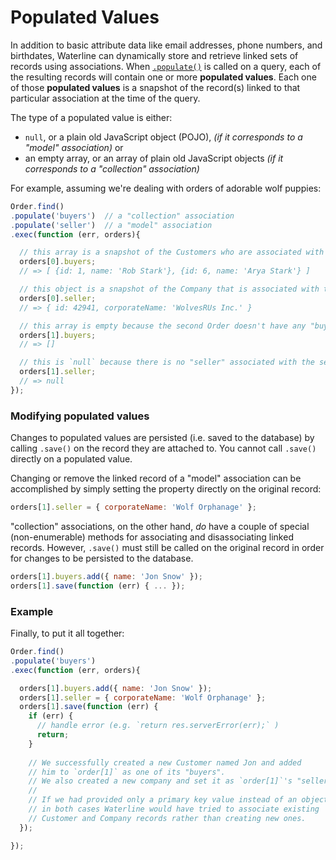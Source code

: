 # Populated Values

In addition to basic attribute data like email addresses, phone numbers, and birthdates, Waterline can dynamically store and retrieve linked sets of records using associations.  When [`.populate()`](http://sailsjs.org/documentation/reference/waterline/queries/populate.html) is called on a query, each of the resulting records will contain one or more **populated values**.  Each one of those **populated values** is a snapshot of the record(s) linked to that particular association at the time of the query.

The type of a populated value is either:

+ `null`, or a plain old JavaScript object (POJO),  _(if it corresponds to a "model" association)_ or
+ an empty array, or an array of plain old JavaScript objects _(if it corresponds to a "collection" association)_



For example, assuming we're dealing with orders of adorable wolf puppies:

```js
Order.find()
.populate('buyers')  // a "collection" association
.populate('seller')  // a "model" association
.exec(function (err, orders){

  // this array is a snapshot of the Customers who are associated with the first Order as "buyers"
  orders[0].buyers;
  // => [ {id: 1, name: 'Rob Stark'}, {id: 6, name: 'Arya Stark'} ]

  // this object is a snapshot of the Company that is associated with the first Order as the "seller"
  orders[0].seller;
  // => { id: 42941, corporateName: 'WolvesRUs Inc.' }

  // this array is empty because the second Order doesn't have any "buyers"
  orders[1].buyers;
  // => []

  // this is `null` because there is no "seller" associated with the second Order
  orders[1].seller;
  // => null
});
```



### Modifying populated values

Changes to populated values are persisted (i.e. saved to the database) by calling `.save()` on the record they are attached to.  You cannot call `.save()` directly on a populated value.

Changing or remove the linked record of a "model" association can be accomplished by simply setting the property directly on the original record:

```js
orders[1].seller = { corporateName: 'Wolf Orphanage' };
```

"collection" associations, on the other hand, _do_ have a couple of special (non-enumerable) methods for associating and disassociating linked records.  However, `.save()` must still be called on the original record in order for changes to be persisted to the database.

```js
orders[1].buyers.add({ name: 'Jon Snow' });
orders[1].save(function (err) { ... });
```


### Example

Finally, to put it all together:

```js
Order.find()
.populate('buyers')
.exec(function (err, orders){

  orders[1].buyers.add({ name: 'Jon Snow' });
  orders[1].seller = { corporateName: 'Wolf Orphanage' };
  orders[1].save(function (err) {
    if (err) {
      // handle error (e.g. `return res.serverError(err);` )
      return;
    }
    
    // We successfully created a new Customer named Jon and added
    // him to `order[1]` as one of its "buyers".
    // We also created a new company and set it as `order[1]`'s "seller".
    //
    // If we had provided only a primary key value instead of an object,
    // in both cases Waterline would have tried to associate existing
    // Customer and Company records rather than creating new ones.
  });

});
```






<docmeta name="displayName" value="Populated Values">
